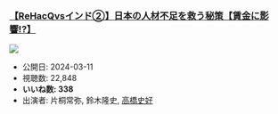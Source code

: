 ### [【ReHacQvsインド②】日本の人材不足を救う秘策【賃金に影響!?】](https://www.youtube.com/watch?v=yQUc5qvwqhc)
[![](https://img.youtube.com/vi/yQUc5qvwqhc/sddefault.jpg)](https://www.youtube.com/watch?v=yQUc5qvwqhc)
-   公開日: 2024-03-11
-   視聴数: 22,848
-   **いいね数: 338**
-   出演者: 片桐常弥, 鈴木隆史, [高橋史好](/rehacq_fan/people/高橋史好 "wikilink")
